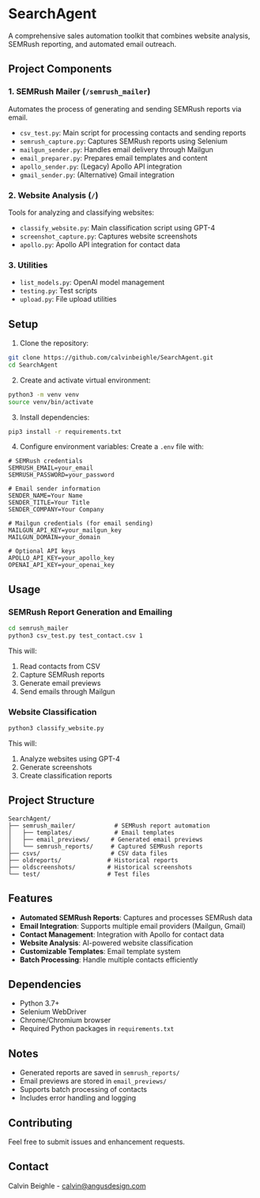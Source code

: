 # SearchAgent

A comprehensive sales automation toolkit that combines website analysis, SEMRush reporting, and automated email outreach.

## Project Components

### 1. SEMRush Mailer (`/semrush_mailer`)
Automates the process of generating and sending SEMRush reports via email.
- `csv_test.py`: Main script for processing contacts and sending reports
- `semrush_capture.py`: Captures SEMRush reports using Selenium
- `mailgun_sender.py`: Handles email delivery through Mailgun
- `email_preparer.py`: Prepares email templates and content
- `apollo_sender.py`: (Legacy) Apollo API integration
- `gmail_sender.py`: (Alternative) Gmail integration

### 2. Website Analysis (`/`)
Tools for analyzing and classifying websites:
- `classify_website.py`: Main classification script using GPT-4
- `screenshot_capture.py`: Captures website screenshots
- `apollo.py`: Apollo API integration for contact data

### 3. Utilities
- `list_models.py`: OpenAI model management
- `testing.py`: Test scripts
- `upload.py`: File upload utilities

## Setup

1. Clone the repository:
```bash
git clone https://github.com/calvinbeighle/SearchAgent.git
cd SearchAgent
```

2. Create and activate virtual environment:
```bash
python3 -m venv venv
source venv/bin/activate
```

3. Install dependencies:
```bash
pip3 install -r requirements.txt
```

4. Configure environment variables:
Create a `.env` file with:
```
# SEMRush credentials
SEMRUSH_EMAIL=your_email
SEMRUSH_PASSWORD=your_password

# Email sender information
SENDER_NAME=Your Name
SENDER_TITLE=Your Title
SENDER_COMPANY=Your Company

# Mailgun credentials (for email sending)
MAILGUN_API_KEY=your_mailgun_key
MAILGUN_DOMAIN=your_domain

# Optional API keys
APOLLO_API_KEY=your_apollo_key
OPENAI_API_KEY=your_openai_key
```

## Usage

### SEMRush Report Generation and Emailing
```bash
cd semrush_mailer
python3 csv_test.py test_contact.csv 1
```
This will:
1. Read contacts from CSV
2. Capture SEMRush reports
3. Generate email previews
4. Send emails through Mailgun

### Website Classification
```bash
python3 classify_website.py
```
This will:
1. Analyze websites using GPT-4
2. Generate screenshots
3. Create classification reports

## Project Structure
```
SearchAgent/
├── semrush_mailer/           # SEMRush report automation
│   ├── templates/            # Email templates
│   ├── email_previews/      # Generated email previews
│   └── semrush_reports/     # Captured SEMRush reports
├── csvs/                    # CSV data files
├── oldreports/             # Historical reports
├── oldscreenshots/         # Historical screenshots
└── test/                   # Test files
```

## Features

- **Automated SEMRush Reports**: Captures and processes SEMRush data
- **Email Integration**: Supports multiple email providers (Mailgun, Gmail)
- **Contact Management**: Integration with Apollo for contact data
- **Website Analysis**: AI-powered website classification
- **Customizable Templates**: Email template system
- **Batch Processing**: Handle multiple contacts efficiently

## Dependencies

- Python 3.7+
- Selenium WebDriver
- Chrome/Chromium browser
- Required Python packages in `requirements.txt`

## Notes

- Generated reports are saved in `semrush_reports/`
- Email previews are stored in `email_previews/`
- Supports batch processing of contacts
- Includes error handling and logging

## Contributing

Feel free to submit issues and enhancement requests.

## Contact

Calvin Beighle - calvin@angusdesign.com
